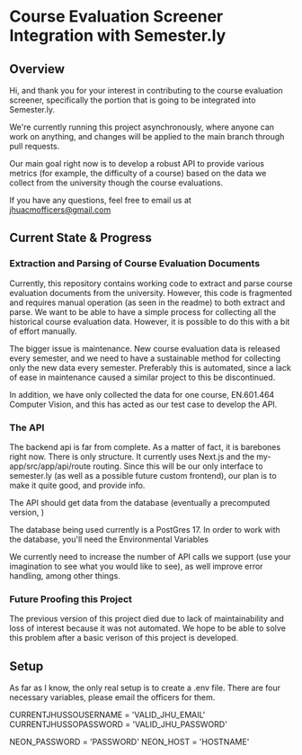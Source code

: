 # Course Evaluation Screener Integration with Semester.ly

## Overview

Hi, and thank you for your interest in contributing to the course evaluation screener, specifically the portion that is going to be integrated into Semester.ly.

We're currently running this project asynchronously, where anyone can work on anything, and changes will be applied to the main branch through pull requests.

Our main goal right now is to develop a robust API to provide various metrics (for example, the difficulty of a course) based on the data we collect from the university though the course evaluations.

If you have any questions, feel free to email us at <jhuacmofficers@gmail.com>

## Current State & Progress

### Extraction and Parsing of Course Evaluation Documents

Currently, this repository contains working code to extract and parse course evaluation documents from the university. However, this code is fragmented and requires manual operation (as seen in the readme) to both extract and parse. We want to be able to have a simple process for collecting all the historical course evaluation data. However, it is possible to do this with a bit of effort manually.

The bigger issue is maintenance. New course evaluation data is released every semester, and we need to have a sustainable method for collecting only the new data every semester. Preferably this is automated, since a lack of ease in maintenance caused a similar project to this be discontinued.

In addition, we have only collected the data for one course, EN.601.464 Computer Vision, and this has acted as our test case to develop the API.

### The API

The backend api is far from complete. As a matter of fact, it is barebones right now. There is only structure. It currently uses Next.js and the my-app/src/app/api/route routing. Since this will be our only interface to semester.ly (as well as a possible future custom frontend), our plan is to make it quite good, and provide info. 

The API should get data from the database (eventually a precomputed version, )

The database being used currently is a PostGres 17. In order to work with the database, you'll need the Environmental Variables

We currently need to increase the number of API calls we support (use your imagination to see what you would like to see), as well improve error handling, among other things.

### Future Proofing this Project

The previous version of this project died due to lack of maintainability and loss of interest because it was not automated. We hope to be able to solve this problem after a basic verison of this project is developed.

## Setup

As far as I know, the only real setup is to create a .env file. There are four necessary variables, please email the officers for them.

CURRENTJHUSSOUSERNAME = 'VALID_JHU_EMAIL'
CURRENTJHUSSOPASSWORD = 'VALID_JHU_PASSWORD'

NEON_PASSWORD = 'PASSWORD'
NEON_HOST = 'HOSTNAME'
